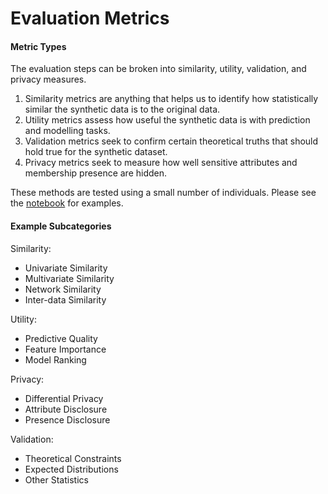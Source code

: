 # Evaluation Metrics

#### Metric Types

The evaluation steps can be broken into similarity, utility, validation, and privacy measures. 
1.	Similarity metrics are anything that helps us to identify how statistically similar the synthetic data is to the original data. 
1.	Utility metrics assess how useful the synthetic data is with prediction and modelling tasks.
1.	Validation metrics seek to confirm certain theoretical truths that should hold true for the synthetic dataset. 
1.	Privacy metrics seek to measure how well sensitive attributes and membership presence are hidden.

These methods are tested using a small number of individuals. Please see the [notebook](https://colab.research.google.com/drive/1aFI3vGqpfwS21GQK7C2OT7eK-BCcp5Sr?usp=sharing) for examples. 

#### Example Subcategories

Similarity:
- 	Univariate Similarity
- 	Multivariate Similarity
- 	Network Similarity
- 	Inter-data Similarity

Utility:
- 	Predictive Quality
- 	Feature Importance
- 	Model Ranking

Privacy:
- 	Differential Privacy
- 	Attribute Disclosure
- 	Presence Disclosure

Validation:
- 	Theoretical Constraints
- 	Expected Distributions
- 	Other Statistics


